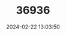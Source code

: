 ---
title: "36936"
category: "Guatteria ramiflora"
draft: false
date: 2024-02-22 13:03:50
languages:
  Spanish; Castilian: ["Carahuasca", "Auca hicoja"]
  Creoles and pidgins (Other): ["Chiwiachim", "Oñitahua", "Oñitahue", "Oñitahuemo"]
  Portuguese: ["Envira-cajú", "Envira-da-folha-grande"]
---